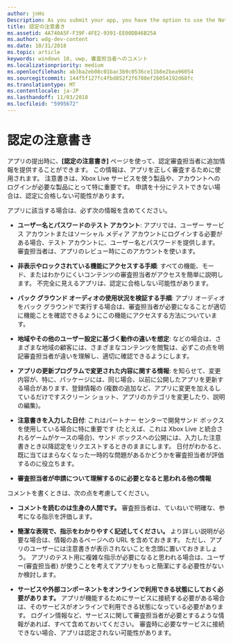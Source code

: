 ```yaml
---
author: jnHs
Description: As you submit your app, you have the option to use the Notes for certification page to provide additional info to the certification testers. This info can help ensure that your app is tested correctly.
title: 認定の注意書き
ms.assetid: 4A740A5F-F39F-4FE2-9391-EE00DB46B25A
ms.author: wdg-dev-content
ms.date: 10/31/2018
ms.topic: article
keywords: windows 10, uwp, 審査担当者へのコメント
ms.localizationpriority: medium
ms.openlocfilehash: ab3ba2eb08c01bac3b9c0536ce11b8e2bea96054
ms.sourcegitcommit: 144f5f127fc4fbd852f2f6780ef26054192d68fc
ms.translationtype: MT
ms.contentlocale: ja-JP
ms.lasthandoff: 11/03/2018
ms.locfileid: "5995672"
---
```

# <a name="notes-for-certification"></a>認定の注意書き


アプリの提出時に、**[認定の注意書き]** ページを使って、認定審査担当者に追加情報を提供することができます。 この情報は、アプリを正しく審査するために使用されます。 注意書きは、Xbox Live サービスを使う製品や、アカウントへのログインが必要な製品にとって特に重要です。 申請を十分にテストできない場合は、認定に合格しない可能性があります。

アプリに該当する場合は、必ず次の情報を含めてください。

-   **ユーザー名とパスワードのテスト アカウント**: アプリでは、ユーザー サービス アカウントまたはソーシャル メディア アカウントにログインする必要がある場合、テスト アカウントに、ユーザー名とパスワードを提供します。 審査担当者は、アプリのレビュー時にこのアカウントを使います。

-   **非表示やロックされている機能にアクセスする手順**: すべての機能、モード、またはわかりにくいコンテンツの審査担当者がアクセスを簡単に説明します。 不完全に見えるアプリは、認定に合格しない可能性があります。

-   **バック グラウンド オーディオの使用状況を検証する手順**: アプリ オーディオをバック グラウンドで実行する場合は、審査担当者が必要になることが適切に機能ことを確認できるようにこの機能にアクセスする方法についています。

-  **地域やその他のユーザー設定に基づく動作の違いを想定**: などの場合は、さまざまな地域の顧客には、さまざまなコンテンツを閲覧は、必ずこの点を明記審査担当者が違いを理解し、適切に確認できるようにします。

-   **アプリの更新プログラムで変更された内容に関する情報**: を知らせて、変更内容が、特に、パッケージには、同じ場合、以前に公開したアプリを更新する場合があります、登録情報の (複数の追加など、アプリに変更を加えるしているだけですスクリーン ショット、アプリのカテゴリを変更したり、説明の編集)。

-   **注意書きを入力した日付**: これはパートナー センターで開発サンド ボックスを使用している場合に特に重要です (たとえば、これは Xbox Live と統合されるゲームがケースの場合)、サンド ボックスへの公開には、入力した注意書きとき以降認定をリクエストするときのままにします。 日付がわかると、既に当てはまらなくなった一時的な問題があるかどうかを審査担当者が評価するのに役立ちます。

-  **審査担当者が申請について理解するのに必要となると思われる他の情報**

コメントを書くときは、次の点を考慮してください。

-   **コメントを読むのは生身の人間です。** 審査担当者は、ていねいで明確な、参考になる指示を評価します。

-   **簡潔な表現で、指示をわかりやすく記述してください。** より詳しい説明が必要な場合は、情報のあるページへの URL を含めておきます。 ただし、アプリのユーザーには注意書きが表示されないことを念頭に置いておきましょう。 アプリのテスト用に複雑な指示が必要になると思われる場合は、ユーザー(審査担当者) が使うことを考えてアプリをもっと簡潔にする必要性がないか検討します。

-   **サービスや外部コンポーネントをオンラインで利用できる状態にしておく必要があります。** アプリが機能するためにサービスに接続する必要がある場合は、そのサービスがオンラインで利用できる状態になっている必要があります。 ログイン情報など、サービスに関して審査担当者が必要とするような情報があれば、すべて含めておいてください。 審査時に必要なサービスに接続できない場合、アプリは認定されない可能性があります。

 

 




